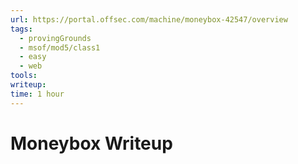 ```yaml
---
url: https://portal.offsec.com/machine/moneybox-42547/overview
tags:
  - provingGrounds
  - msof/mod5/class1
  - easy
  - web
tools: 
writeup: 
time: 1 hour
---
```


# Moneybox Writeup
